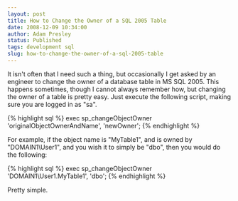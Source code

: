 ```yaml
---
layout: post
title: How to Change the Owner of a SQL 2005 Table
date: 2008-12-09 10:34:00
author: Adam Presley
status: Published
tags: development sql
slug: how-to-change-the-owner-of-a-sql-2005-table
---
```

It isn't often that I need such a thing, but occasionally I get asked by
an engineer to change the owner of a database table in MS SQL 2005. This
happens sometimes, though I cannot always remember how, but changing the
owner of a table is pretty easy. Just execute the following script,
making sure you are logged in as "sa".  

{% highlight sql %}
exec sp_changeObjectOwner 'originalObjectOwnerAndName', 'newOwner';
{% endhighlight %}

For example, if the object name is "MyTable1", and is owned by
"DOMAIN1\User1", and you wish it to simply be "dbo", then you would do
the following:  

{% highlight sql %} 
exec sp_changeObjectOwner 'DOMAIN1\User1.MyTable1', 'dbo';
{% endhighlight %}

Pretty simple.
